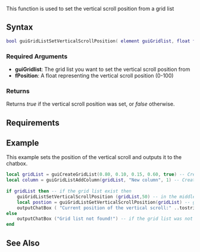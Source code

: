 This function is used to set the vertical scroll position from a grid list

Syntax
------

``` lua
bool guiGridListSetVerticalScrollPosition( element guiGridlist, float fPosition )
```

### Required Arguments

-   **guiGridlist**: The grid list you want to set the vertical scroll position from
-   **fPosition**: A float representing the vertical scroll position (0-100)

### Returns

Returns *true* if the vertical scroll position was set, or *false* otherwise.

Requirements
------------

Example
-------

This example sets the position of the vertical scroll and outputs it to the chatbox.

``` lua
local gridList = guiCreateGridList(0.80, 0.10, 0.15, 0.60, true) -- Create the grid list
local column = guiGridListAddColumn(gridList, "New column", 1) -- Create a new column in the grid list
 
if gridList then -- if the grid list exist then
    guiGridListSetVerticalScrollPosition (gridList,50) -- in the middle
    local postion = guiGridListGetVerticalScrollPosition(gridList) -- get the vertical scroll position
    outputChatBox ( "Current position of the vertical scroll:" ..tostring(position).. "%" ) -- output to the chatbox
else 
    outputChatBox ("Grid list not found!") -- if the grid list was not found
end
```

See Also
--------
